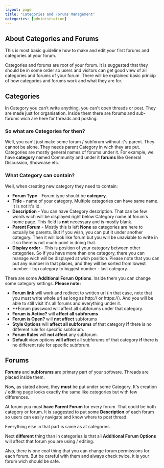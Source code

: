 ```yaml
---
layout: page
title: "Categories and Forums Management"
categories: [administration]
---
```


## About Categories and Forums

This is most basic guideline how to make and edit your first forums and categories at your forum.

Categories and forums are root of your forum. It is suggested that they should be in some order so users and visitors can get good view of all categories and forums of your forum. There will be explained basic princip of how categories and forums work and what they are for.

## Categories

In Category you can't write anything, you can't open threads or post. They are made just for organisation. Inside them there are forums and sub-forums wich are here for threads and posting.


### So what are Categories for then?

Well, you can't just make some forum / subforum without it's parent. They cannot be alone. They needs parent Category in wich they are put. Categories are mostly general names of forums under it.
For example, we have **category** named Community and under it **forums** like General Discussion, Showcase etc.

### What Category can contain?

Well, when creating new category they need to contain:
- **Forum Type** - Forum type should be **category**.
- **Title** - name of your category. Multiple categories can have same name. It is not it's id.
- **Description** - You can have Category description. That can be few words wich will be displayed right below Category name at forum's home page. This field is **not** necessary and is mostly blank.
- **Parent Forum** - Mostly this is left **None** as categories are here to actually be parents. But if you wish, you can put it under another category. Then it will look like forum but you will be unaviable to write in it so there is not much point in doing that.
- **Display order** - This is position of your category between other categories. So if you have more than one category, there you can manage wich will be displayed at wich position. Please note that you can put any number in that places, and they will be sorted from lowest number - top category to biggest number - last category.

There are some **Additional Forum Options**. Inside them you can change some category settings. **Please note:**
- **Forum link** will work and redirect to written url (in that case, note that you must write whole url as long as http:// or https://). And you will be able to still visit it's all forums and everything under it.
- **Forum password will affect all subforums under that category.
- **Forum is Active?** will **affect all subforums**
- **Forum is Open?** will **not affect** subforums
- **Style Options** will **affect all subforums** of that category **if** there is no different rule for specific subforum.
- **Forum Rules** will **not affect** any subforum.
- **Default** view options **will affect** all subforums of that category **if** there is no different rule for specific subforum.

## Forums

**Forums** and **subforums** are primary part of your software. Threads are placed inside them.

Now, as stated above, they **must** be put under some Category. It's creation / editing page looks exactly the same like categories but with few differences.

At forum you must **have Parent Forum** for every forum. That could be both category or forum.
It is suggested to put some **Description** of each forum so users can easily navigate and know where to post thread.

Everything else in that part is same as at categories.

Next **different** thing than in categories is that all **Additional Forum Options** will affect that forum you are using / editing.

Also, there is one cool thing that you can change forum permissions for each forum. But be careful with them and always check twice, it is your forum wich should be safe.
